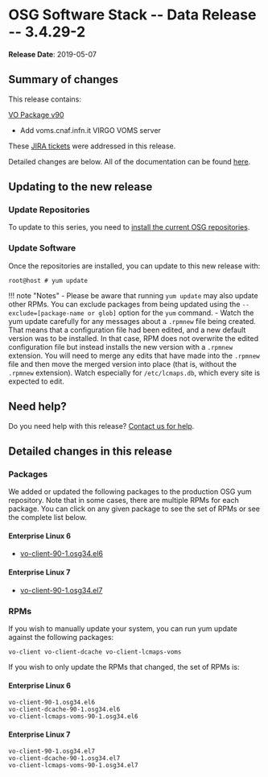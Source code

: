 OSG Software Stack -- Data Release -- 3.4.29-2
==============================================

**Release Date**: 2019-05-07

Summary of changes
------------------

This release contains:

[VO Package v90](https://github.com/opensciencegrid/osg-vo-config/releases/tag/release-90)

-   Add voms.cnaf.infn.it VIRGO VOMS server

These [JIRA tickets](https://jira.opensciencegrid.org/issues/?jql=project%20%3D%20SOFTWARE%20AND%20fixVersion%20%3D%203.4.29-2%20ORDER%20BY%20priority%20DESC%2C%20key%20DESC) were addressed in this release.

Detailed changes are below. All of the documentation can be found [here](../../index.md).

Updating to the new release
---------------------------

### Update Repositories

To update to this series, you need to [install the current OSG repositories](../../common/yum.md#install-osg-repositories).

### Update Software

Once the repositories are installed, you can update to this new release with:

``` console
root@host # yum update
```

!!! note "Notes"
    -   Please be aware that running `yum update` may also update other RPMs. You can exclude packages from being updated using the `--exclude=[package-name or glob]` option for the `yum` command.
    -   Watch the yum update carefully for any messages about a `.rpmnew` file being created. That means that a configuration file had been edited, and a new default version was to be installed. In that case, RPM does not overwrite the edited configuration file but instead installs the new version with a `.rpmnew` extension. You will need to merge any edits that have made into the `.rpmnew` file and then move the merged version into place (that is, without the `.rpmnew` extension). Watch especially for `/etc/lcmaps.db`, which every site is expected to edit.

Need help?
----------

Do you need help with this release? [Contact us for help](../../common/help.md).

Detailed changes in this release
--------------------------------

### Packages

We added or updated the following packages to the production OSG yum repository. Note that in some cases, there are multiple RPMs for each package. You can click on any given package to see the set of RPMs or see the complete list below.

#### Enterprise Linux 6

-   [vo-client-90-1.osg34.el6](https://koji.chtc.wisc.edu/koji/search?match=glob&type=build&terms=vo-client-90-1.osg34.el6)

#### Enterprise Linux 7

-   [vo-client-90-1.osg34.el7](https://koji.chtc.wisc.edu/koji/search?match=glob&type=build&terms=vo-client-90-1.osg34.el7)

### RPMs

If you wish to manually update your system, you can run yum update against the following packages:

    vo-client vo-client-dcache vo-client-lcmaps-voms

If you wish to only update the RPMs that changed, the set of RPMs is:

#### Enterprise Linux 6

``` file
vo-client-90-1.osg34.el6
vo-client-dcache-90-1.osg34.el6
vo-client-lcmaps-voms-90-1.osg34.el6
```

#### Enterprise Linux 7

``` file
vo-client-90-1.osg34.el7
vo-client-dcache-90-1.osg34.el7
vo-client-lcmaps-voms-90-1.osg34.el7
```
